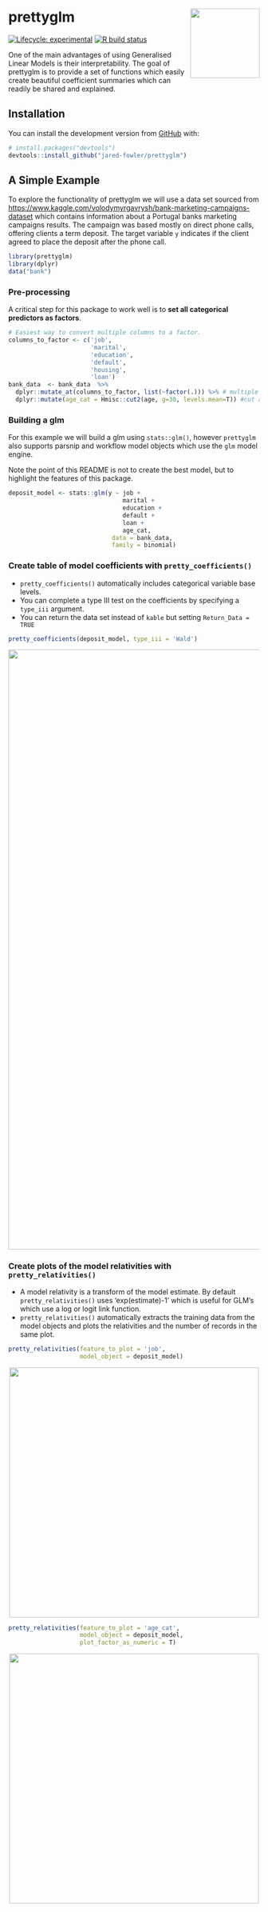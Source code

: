 
<!-- README.md is generated from README.Rmd. Please edit that file -->

# prettyglm <img src='man/figures/logo.png' align="right" height="139" />

<!-- badges: start -->

[![Lifecycle:
experimental](https://img.shields.io/badge/lifecycle-experimental-orange.svg)](https://www.tidyverse.org/lifecycle/#experimental)
[![R build
status](https://github.com/jared-fowler/prettyglm/workflows/R-CMD-check/badge.svg)](https://github.com/jared-fowler/prettyglm/actions)
<!-- badges: end -->

One of the main advantages of using Generalised Linear Models is their
interpretability. The goal of prettyglm is to provide a set of functions
which easily create beautiful coefficient summaries which can readily be
shared and explained.

## Installation

You can install the development version from
[GitHub](https://github.com/) with:

``` r
# install.packages("devtools")
devtools::install_github("jared-fowler/prettyglm")
```

## A Simple Example

To explore the functionality of prettyglm we will use a data set sourced
from
<https://www.kaggle.com/volodymyrgavrysh/bank-marketing-campaigns-dataset>
which contains information about a Portugal banks marketing campaigns
results. The campaign was based mostly on direct phone calls, offering
clients a term deposit. The target variable `y` indicates if the client
agreed to place the deposit after the phone call.

``` r
library(prettyglm)
library(dplyr)
data("bank")
```

### Pre-processing

A critical step for this package to work well is to **set all
categorical predictors as factors**.

``` r
# Easiest way to convert multiple columns to a factor.
columns_to_factor <- c('job',
                       'marital',
                       'education',
                       'default',
                       'housing',
                       'loan')
bank_data  <- bank_data  %>%
  dplyr::mutate_at(columns_to_factor, list(~factor(.))) %>% # multiple columns to factor
  dplyr::mutate(age_cat = Hmisc::cut2(age, g=30, levels.mean=T)) #cut age variable into categories
```

### Building a glm

For this example we will build a glm using `stats::glm()`, however
`prettyglm` also supports parsnip and workflow model objects which use
the `glm` model engine.

Note the point of this README is not to create the best model, but to
highlight the features of this package.

``` r
deposit_model <- stats::glm(y ~ job +
                                marital +
                                education +
                                default +
                                loan +
                                age_cat,
                             data = bank_data,
                             family = binomial)
```

### Create table of model coefficients with `pretty_coefficients()`

  - `pretty_coefficients()` automatically includes categorical variable
    base levels.
  - You can complete a type III test on the coefficients by specifying a
    `type_iii` argument.
  - You can return the data set instead of `kable` but setting
    `Return_Data = TRUE`

<!-- end list -->

``` r
pretty_coefficients(deposit_model, type_iii = 'Wald')
```

<p align="center">

<img src= './man/figures/full_table.png' height="1200" width = "600" align="center"/>

</p>

### Create plots of the model relativities with `pretty_relativities()`

  - A model relativity is a transform of the model estimate. By default
    `pretty_relativities()` uses ‘exp(estimate)-1’ which is useful for
    GLM’s which use a log or logit link function.
  - `pretty_relativities()` automatically extracts the training data
    from the model objects and plots the relativities and the number of
    records in the same plot.

<!-- end list -->

``` r
pretty_relativities(feature_to_plot = 'job',
                    model_object = deposit_model)
```

<p align="center">

<img src= './man/figures/job_rel.png' height="500" align="center"/>

</p>

``` r
pretty_relativities(feature_to_plot = 'age_cat',
                    model_object = deposit_model,
                    plot_factor_as_numeric = T)
```

<p align="center">

<img src= './man/figures/age_rels.png' height="500" align="center"/>

</p>
